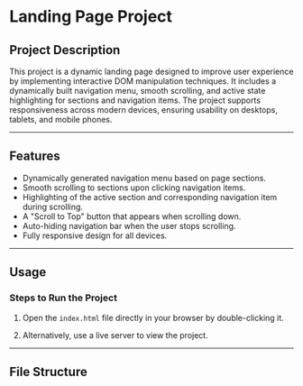 # Landing Page Project

## Project Description

This project is a dynamic landing page designed to improve user experience by implementing interactive DOM manipulation techniques. It includes a dynamically built navigation menu, smooth scrolling, and active state highlighting for sections and navigation items. The project supports responsiveness across modern devices, ensuring usability on desktops, tablets, and mobile phones.

---

## Features

- Dynamically generated navigation menu based on page sections.
- Smooth scrolling to sections upon clicking navigation items.
- Highlighting of the active section and corresponding navigation item during scrolling.
- A "Scroll to Top" button that appears when scrolling down.
- Auto-hiding navigation bar when the user stops scrolling.
- Fully responsive design for all devices.

---

## Usage



### Steps to Run the Project
1. Open the `index.html` file directly in your browser by double-clicking it.

2. Alternatively, use a live server to view the project.

---

## File Structure


